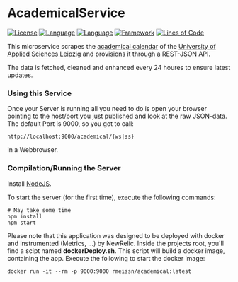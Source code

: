 # AcademicalService

[![License](https://img.shields.io/badge/License-GPLv3-green.svg)](https://github.com/HTWK-App/AcademicalService/blob/master/LICENSE)
[![Language](https://img.shields.io/badge/Language-Javascript%20ECMA2015-lightgrey.svg)](https://developer.mozilla.org/en-US/docs/Web/JavaScript)
[![Language](https://img.shields.io/badge/Framework-NodeJS%205.5.0-blue.svg)](https://nodejs.org/)
[![Framework](https://img.shields.io/badge/Webserver-Hapi%2013.0.0-blue.svg)](http://hapijs.com/)
[![Lines of Code](https://img.shields.io/badge/loc--lightgrey.svg)]()

This microservice scrapes the [academical calendar](https://www.htwk-leipzig.de/de/studierende/aktuelles-kalender/akademischer-kalender/sommersemester/) of the [University of Applied Sciences Leipzig](https://www.htwk-leipzig.de/en) and provisions it through a REST-JSON API.

The data is fetched, cleaned and enhanced every 24 houres to ensure latest updates.

### Using this Service ###

Once your Server is running all you need to do is open your browser pointing to the host/port you just published and look at the raw JSON-data. The default Port is 9000, so you got to call:

``` http://localhost:9000/academical/{ws|ss} ```

in a Webbrowser.

### Compilation/Running the Server  ###

Install [NodeJS](https://nodejs.org/).

To start the server (for the first time), execute the following commands:

```
# May take some time
npm install
npm start
```

Please note that this application was designed to be deployed with docker and instrumented (Metrics, ...) by NewRelic. Inside the projects root, you'll find a scipt named **dockerDeploy.sh**. This script will build a docker image, containing the app. Execute the following to start the docker image:

```
docker run -it --rm -p 9000:9000 rmeissn/academical:latest
```
